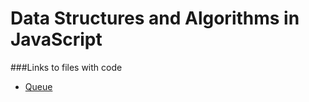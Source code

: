 # Data Structures and Algorithms in JavaScript

###Links to files with code
* [Queue](https://github.com/rusanoff/js-data-structure-and-algorithms/tree/master/queue)